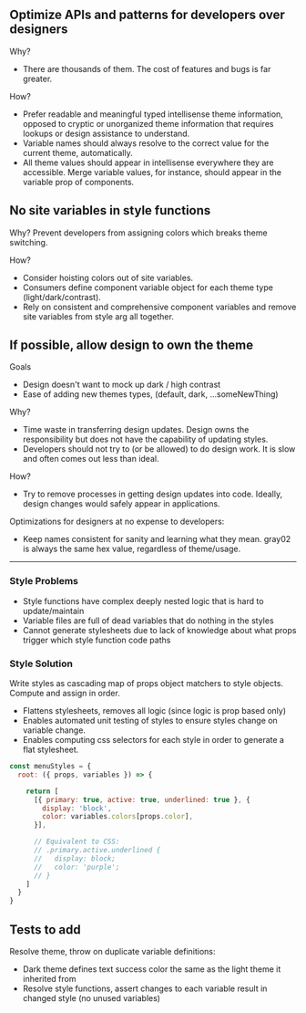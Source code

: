 ## Optimize APIs and patterns for developers over designers

Why?
- There are thousands of them.  The cost of features and bugs is far greater.

How?
- Prefer readable and meaningful typed intellisense theme information, opposed to cryptic or unorganized theme information that requires lookups or design assistance to understand.
- Variable names should always resolve to the correct value for the current theme, automatically.
- All theme values should appear in intellisense everywhere they are accessible.  Merge variable values, for instance, should appear in the variable prop of components. 

## No site variables in style functions

Why?
Prevent developers from assigning colors which breaks theme switching.

How?
- Consider hoisting colors out of site variables.
- Consumers define component variable object for each theme type (light/dark/contrast).
- Rely on consistent and comprehensive component variables and remove site variables from style arg all together.

## If possible, allow design to own the theme

Goals
- Design doesn't want to mock up dark / high contrast
- Ease of adding new themes types, (default, dark, ...someNewThing)

Why?
- Time waste in transferring design updates.  Design owns the responsibility but does not have the capability of updating styles.
- Developers should not try to (or be allowed) to do design work.  It is slow and often comes out less than ideal.

How?
- Try to remove processes in getting design updates into code.  Ideally, design changes would safely appear in applications.

Optimizations for designers at no expense to developers:
- Keep names consistent for sanity and learning what they mean. gray02 is always the same hex value, regardless of theme/usage.


***

### Style Problems

- Style functions have complex deeply nested logic that is hard to update/maintain
- Variable files are full of dead variables that do nothing in the styles
- Cannot generate stylesheets due to lack of knowledge about what props trigger which style function code paths

### Style Solution

Write styles as cascading map of props object matchers to style objects.  Compute and assign in order.
- Flattens stylesheets, removes all logic (since logic is prop based only)
- Enables automated unit testing of styles to ensure styles change on variable change.
- Enables computing css selectors for each style in order to generate a flat stylesheet.

```jsx
const menuStyles = {
  root: ({ props, variables }) => {

    return [
      [{ primary: true, active: true, underlined: true }, {
        display: 'block',
        color: variables.colors[props.color],
      }],

      // Equivalent to CSS:
      // .primary.active.underlined {
      //   display: block;
      //   color: 'purple';
      // }
    ]
  }
}
```

## Tests to add

Resolve theme, throw on duplicate variable definitions:
- Dark theme defines text success color the same as the light theme it inherited from
- Resolve style functions, assert changes to each variable result in changed style (no unused variables) 

